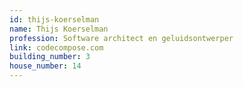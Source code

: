 ```yaml
---
id: thijs-koerselman
name: Thijs Koerselman
profession: Software architect en geluidsontwerper
link: codecompose.com
building_number: 3
house_number: 14
---
```


